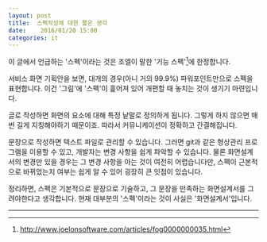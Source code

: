 ```yaml
---
layout: post
title:  스펙작성에 대한 짧은 생각
date:    2016/01/20 15:00
categories: it
---
```


이 글에서 언급하는 '스펙'이라는 것은 조엘이 말한 '기능 스펙'[^1]에 한정합니다.

서비스 화면 기획안을 보면, 대개의 경우(아니 거의 99.9%) 파워포인트만으로 스펙을 표현합니다. 이건 '그림'에 '스펙'이 흝어져 있어 개편할 때 놓치는 것이 생기기 마련입니다.

글로 작성하면 화면의 요소에 대해 특정 낱말로 정의하게 됩니다. 그렇게 하지 않으면 매번 길게 지칭해야하기 때문이죠. 따라서 커뮤니케이션이 정확하고 간결해집니다.

문장으로 작성하면 텍스트 파일로 관리할 수 있습니다. 그러면 git과 같은 형상관리 프로그램을 이용할 수 있고, 개발자는 변경 사항을 쉽게 파악할 수 있습니다. 물론 화면설계서의 변경만 있을 경우는 그 변경 사항을 아는 것이 여전히 어렵습니다만, 스펙이 근본적으로 바뀌었는지 여부는 쉽게 알 수 있어 굉장히 큰 잇점이 있습니다.

정리하면, 스펙은 기본적으로 문장으로 기술하고, 그 문장을 만족하는 화면설계서를 그려야한다고 생각합니다. 현재 대부분의 '스펙'이라는 것이 사실은 '화면설계서'입니다.

---

[^1]: http://www.joelonsoftware.com/articles/fog0000000035.html 

